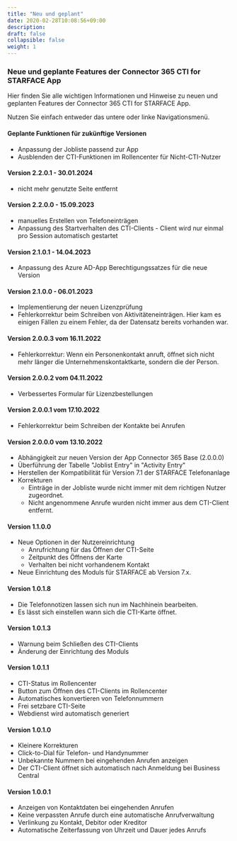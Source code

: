 ```yaml
---
title: "Neu und geplant"
date: 2020-02-28T10:08:56+09:00
description: 
draft: false
collapsible: false
weight: 1
---
```

### Neue und geplante Features der Connector 365 CTI for STARFACE App

Hier finden Sie alle wichtigen Informationen und Hinweise zu neuen und geplanten Features der Connector 365 CTI for STARFACE App.

Nutzen Sie einfach entweder das untere oder linke Navigationsmenü.

#### Geplante Funktionen für zukünftige Versionen
- Anpassung der Jobliste passend zur App
- Ausblenden der CTI-Funktionen im Rollencenter für Nicht-CTI-Nutzer

#### Version 2.2.0.1 - 30.01.2024
- nicht mehr genutzte Seite entfernt

#### Version 2.2.0.0 - 15.09.2023
- manuelles Erstellen von Telefoneinträgen
- Anpassung des Startverhalten des CTI-Clients - Client wird nur einmal pro Session automatisch gestartet

#### Version 2.1.0.1 - 14.04.2023
- Anpassung des Azure AD-App Berechtigungssatzes für die neue Version
#### Version 2.1.0.0 - 06.01.2023
- Implementierung der neuen Lizenzprüfung
- Fehlerkorrektur beim Schreiben von Aktivitäteneinträgen.
  Hier kam es einigen Fällen zu einem Fehler, da der Datensatz bereits vorhanden war.

#### Version 2.0.0.3 vom 16.11.2022
 - Fehlerkorrektur: Wenn ein Personenkontakt anruft, öffnet sich nicht mehr länger die Unternehmenskontaktkarte, sondern die der Person.
 
#### Version 2.0.0.2 vom 04.11.2022
 - Verbessertes Formular für Lizenzbestellungen

#### Version 2.0.0.1 vom 17.10.2022
- Fehlerkorrektur beim Schreiben der Kontakte bei Anrufen

#### Version 2.0.0.0 vom 13.10.2022
 - Abhängigkeit zur neuen Version der App Connector 365 Base (2.0.0.0)
 - Überführung der Tabelle "Joblist Entry" in "Activity Entry"
 - Herstellen der Kompatibilität für Version 7.1 der STARFACE Telefonanlage
 - Korrekturen
    - Einträge in der Jobliste wurde nicht immer mit dem richtigen Nutzer zugeordnet.
    - Nicht angenommene Anrufe wurden nicht immer aus dem CTI-Client entfernt.  

#### Version 1.1.0.0
- Neue Optionen in der Nutzereinrichtung
  - Anrufrichtung für das Öffnen der CTI-Seite
  - Zeitpunkt des Öffnens der Karte
  - Verhalten bei nicht vorhandenem Kontakt
- Neue Einrichtung des Moduls für STARFACE ab Version 7.x.

#### Version 1.0.1.8
- Die Telefonnotizen lassen sich nun im Nachhinein bearbeiten.
- Es lässt sich einstellen wann sich die CTI-Karte öffnet.

#### Version 1.0.1.3
- Warnung beim Schließen des CTI-Clients
- Änderung der Einrichtung des Moduls

#### Version 1.0.1.1
- CTI-Status im Rollencenter
- Button zum Öffnen des CTI-Clients im Rollencenter
- Automatisches konvertieren von Telefonnummern
- Frei setzbare CTI-Seite
- Webdienst wird automatisch generiert

#### Version 1.0.1.0
- Kleinere Korrekturen
- Click-to-Dial für Telefon- und Handynummer
- Unbekannte Nummern bei eingehenden Anrufen anzeigen
- Der CTI-Client öffnet sich automatisch nach Anmeldung bei Business Central

#### Version 1.0.0.1
- Anzeigen von Kontaktdaten bei eingehenden Anrufen
- Keine verpassten Anrufe durch eine automatische Anrufverwaltung
- Verlinkung zu Kontakt, Debitor oder Kreditor
- Automatische Zeiterfassung von Uhrzeit und Dauer jedes Anrufs
